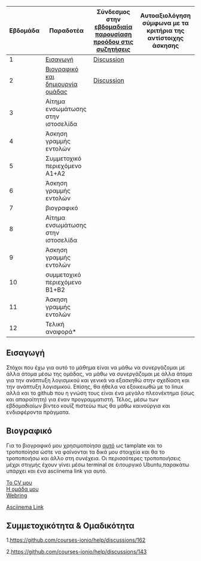 | Εβδομάδα | Παραδοτέα | Σύνδεσμος στην [εβδομαδιαία παρουσίαση προόδου στις συζητήσεις](https://github.com/courses-ionio/help/discussions/categories/show-and-tell) | Αυτοαξιολόγηση σύμφωνα με τα κριτήρια της αντίστοιχης άσκησης |
| --- | --- | --- | --- |
| 1 | [Εισαγωγή](#εισαγωγή)|[Discussion](https://github.com/courses-ionio/help/discussions/60) |
| 2 | [Bιογραφικό και δημιουργία ομάδας](#βιογραφικό)|[Discussion](https://github.com/courses-ionio/help/discussions/193) |
| 3 | Αίτημα ενσωμάτωσης στην ιστοσελίδα | | |
| 4 | Άσκηση γραμμής εντολών | | |
| 5 | Συμμετοχικό περιεχόμενο A1+A2 | | |
| 6 | Άσκηση γραμμής εντολών | | |
| 7 | βιογραφικό | | |
| 8 | Αίτημα ενσωμάτωσης στην ιστοσελίδα | | |
| 9 | Άσκηση γραμμής εντολών | | |
| 10 | συμμετοχικό περιεχόμενο B1+B2 | | |
| 11 | Άσκηση γραμμής εντολών | | |
| 12 | Τελική αναφορά* | | |



## Εισαγωγή

Στόχοι που έχω για αυτό το μάθημα είναι να μάθω να συνεργάζομαι με άλλα άτομα μέσω της ομάδας, να μάθω να συνεργάζομαι με άλλα άτομα για την ανάπτυξη λογισμικού και γενικά να εξασκηθώ στην σχεδίαση και την ανάπτυξη λογισμικού.
Επίσης, θα ήθελα να εξοικειωθώ με το linux αλλά και το github που η γνώση τους είναι ένα μεγάλο πλεονέκτημα (ίσως και απαραίτητη) για έναν προγραμματιστή. Τέλος, μέσω των εβδομαδιαίων βίντεο κουϊζ πιστεύω πως θα μάθω καινούργια και 
ενδιαφέροντα πράγματα.


## Βιογραφικό

Για το βιογραφικό μου χρησιμοποίησα [αυτό](https://github.com/sharu725/online-cv) ως tamplate και το τροποποίησα ώστε να φαίνονται τα δικά μου στοιχεία και θα το τροποποιήσω και άλλο στη συνέχεια. Οι περισσότερες τροποποιήσεις μέχρι στιγμής έχουν γίνει μέσω terminal σε έιτουργικό Ubuntu,παρακάτω υπάρχει και ένα asciinema link για αυτό.

[Το CV μου](https://alexl14.github.io/online-cv/)<br/>[Η ομάδα μου](https://github.com/ionioi)<br/>[Webring](https://ionioi.netlify.app/)

[Asciinema Link](https://asciinema.org/a/471799)

## Συμμετοχικότητα & Ομαδικότητα

1.https://github.com/courses-ionio/help/discussions/162

2.https://github.com/courses-ionio/help/discussions/143
